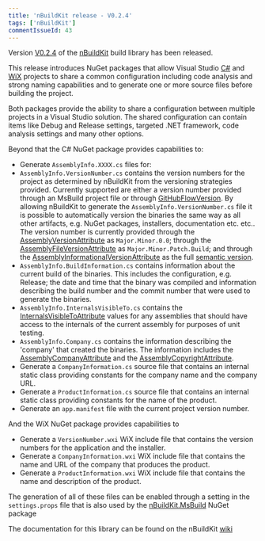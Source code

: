 ```yaml
---
title: 'nBuildKit release - V0.2.4'
tags: ['nBuildKit']
commentIssueId: 43
---
```


Version [V0.2.4](https://github.com/pvandervelde/nBuildKit/releases/tag/0.2.4) of the [nBuildKit](/projects/nbuildkit.html) build library has been released. 

This release introduces NuGet packages that allow Visual Studio [C#](https://www.nuget.org/packages/nBuildKit.MsBuild.Projects.CSharp/) and [WiX](https://www.nuget.org/packages/nBuildKit.MsBuild.Projects.WiX/) projects to share a common configuration including code analysis and strong naming capabilities and to generate one or more source files before building the project.

Both packages provide the ability to share a configuration between multiple projects in a Visual Studio solution. The shared configuration can contain items like Debug and Release settings, targeted .NET framework, code analysis settings and many other options.

Beyond that the C# NuGet package provides capabilities to:

* Generate `AssemblyInfo.XXXX.cs` files for:
 * `AssemblyInfo.VersionNumber.cs` contains the version numbers for the project as determined by nBuildKit from the versioning strategies provided. Currently supported are either a version number provided through an MsBuild project file or through [GitHubFlowVersion](https://github.com/JakeGinnivan/GitHubFlowVersion). By allowing nBuildKit to generate the `AssemblyInfo.VersionNumber.cs` file it is possible to automatically version the binaries the same way as all other artifacts, e.g. NuGet packages, installers, documentation etc. etc.. The version number is currently provided through the [AssemblyVersionAttribute][assembly_version_attribute] as `Major.Minor.0.0`; through the [AssemblyFileVersionAttribute][assembly_file_version_attribute] as `Major.Minor.Patch.Build`; and through the [AssemblyInformationalVersionAttribute][assembly_informational_version_attribute] as the full [semantic version](http://semver.org/).
 * `AssemblyInfo.BuildInformation.cs` contains information about the current build of the binaries. This includes the configuration, e.g. Release; the date and time that the binary was compiled and information describing the build number and the commit number that were used to generate the binaries.
 * `AssemblyInfo.InternalsVisibleTo.cs` contains the [InternalsVisibleToAttribute][internals_visible_to_attribute] values for any assemblies that should have access to the internals of the current assembly for purposes of unit testing.
 * `AssemblyInfo.Company.cs` contains the information describing the 'company' that created the binaries. The information includes the [AssemblyCompanyAttribute][assembly_company_attribute] and the [AssemblyCopyrightAttribute][assembly_copyright_attribute].
* Generate a `CompanyInformation.cs` source file that contains an internal static class providing constants for the company name and the company URL.
* Generate a `ProductInformation.cs` source file that contains an internal static class providing constants for the name of the product. 
* Generate an `app.manifest` file with the current project version number.

And the WiX NuGet package provides capabilities to

* Generate a `VersionNumber.wxi` WiX include file that contains the version numbers for the application and the installer.
* Generate a `CompanyInformation.wxi` WiX include file that contains the name and URL of the company that produces the product.
* Generate a `ProductInformation.wxi` WiX include file that contains the name and description of the product.

The generation of all of these files can be enabled through a setting in the `settings.props` file that is also used by the [nBuildKit.MsBuild](https://www.nuget.org/packages/nBuildKit.MsBuild/) NuGet package 

The documentation for this library can be found on the nBuildKit [wiki](https://github.com/pvandervelde/nBuildKit/wiki/MsBuild)

[assembly_version_attribute]: http://msdn.microsoft.com/en-us/library/system.reflection.assemblyversionattribute(v=vs.110).aspx
[assembly_file_version_attribute]: http://msdn.microsoft.com/en-us/library/system.reflection.assemblyfileversionattribute(v=vs.110).aspx
[assembly_informational_version_attribute]: http://msdn.microsoft.com/en-us/library/system.reflection.assemblyinformationalversionattribute(v=vs.110).aspx
[internals_visible_to_attribute]: http://msdn.microsoft.com/en-us/library/system.runtime.compilerservices.internalsvisibletoattribute(v=vs.110).aspx
[assembly_company_attribute]: http://msdn.microsoft.com/en-us/library/system.reflection.assemblycompanyattribute(v=vs.110).aspx
[assembly_copyright_attribute]: http://msdn.microsoft.com/en-us/library/system.reflection.assemblycopyrightattribute(v=vs.110).aspx